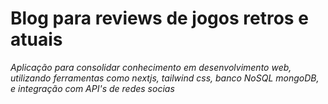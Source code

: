 # Blog para reviews de jogos retros e atuais

_Aplicação para consolidar conhecimento em desenvolvimento web, utilizando ferramentas como nextjs, tailwind css, banco NoSQL mongoDB, e integração com API's de redes socias_
